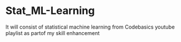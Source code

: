 # Stat_ML-Learning
It will consist of statistical machine learning from Codebasics youtube playlist as partof my skill enhancement
